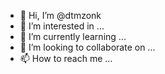 - 👋 Hi, I’m @dtmzonk
- 👀 I’m interested in ...
- 🌱 I’m currently learning ...
- 💞️ I’m looking to collaborate on ...
- 📫 How to reach me ...

<!---
dtmzonk/dtmzonk is a ✨ special ✨ repository because its `README.md` (this file) appears on your GitHub profile.
You can click the Preview link to take a look at your changes.
--->

